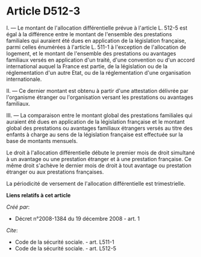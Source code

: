 # Article D512-3

I. ― Le montant de l'allocation différentielle prévue à l'article L. 512-5 est égal à la différence entre le montant de
l'ensemble des prestations familiales qui auraient été dues en application de la législation française, parmi celles
énumérées à l'article L. 511-1 à l'exception de l'allocation de logement, et le montant de l'ensemble des prestations ou
avantages familiaux versés en application d'un traité, d'une convention ou d'un accord international auquel la France est
partie, de la législation ou de la réglementation d'un autre Etat, ou de la réglementation d'une organisation
internationale. 

II. ― Ce dernier montant est obtenu à partir d'une attestation délivrée par l'organisme étranger ou l'organisation versant
les prestations ou avantages familiaux. 

III. ― La comparaison entre le montant global des prestations familiales qui auraient été dues en application de la
législation française et le montant global des prestations ou avantages familiaux étrangers versés au titre des enfants à
charge au sens de la législation française est effectuée sur la base de montants mensuels. 

Le droit à l'allocation différentielle débute le premier mois de droit simultané à un avantage ou une prestation étranger et
à une prestation française. Ce même droit s'achève le dernier mois de droit à tout avantage ou prestation étranger ou aux
prestations françaises. 

La périodicité de versement de l'allocation différentielle est trimestrielle.

**Liens relatifs à cet article**

_Créé par_:

  - Décret n°2008-1384 du 19 décembre 2008 - art. 1

_Cite_:

  - Code de la sécurité sociale. - art. L511-1
  - Code de la sécurité sociale. - art. L512-5
